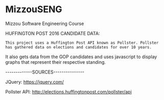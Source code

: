 # MizzouSENG
Mizzou Software Engineering Course

HUFFINGTON POST 2016 CANDIDATE DATA:

    This project uses a Huffington Post API known as Pollster. Pollster has gathered data on elections and candidates for over 10 years.
It also gets data from the GOP candidates and uses javascript to display graphs that represent their respective standing.

-------------SOURCES---------------

JQuery:
    https://jquery.com/
  
Pollster API:
    http://elections.huffingtonpost.com/pollster/api
